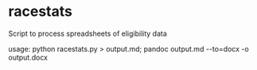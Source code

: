 # racestats
Script to process spreadsheets of eligibility data

usage:
python racestats.py > output.md; pandoc output.md --to=docx -o output.docx 
